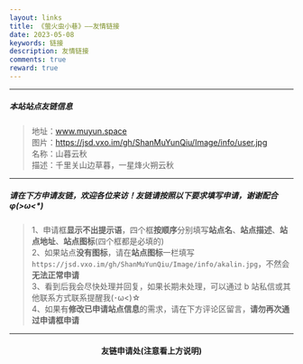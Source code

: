```yaml
---
layout: links
title: 《萤火虫小巷》——友情链接
date: 2023-05-08
keywords: 链接
description: 友情链接
comments: true
reward: true
---
```


<div id="links"></div>
<link rel="stylesheet" href="https://jsd.vxo.im/npm/qexo-friends/friends.css">
<script src="https://jsd.vxo.im/npm/qexo-friends/yun/friends.js"></script>
<script>loadQexoFriends("links", "https://bk.muyun.space", "#99bbff")</script>

---

##### **本站站点友链信息**

> 地址：www.muyun.space  
> 图片：https://jsd.vxo.im/gh/ShanMuYunQiu/Image/info/user.jpg  
> 名称：山暮云秋  
> 描述：千里关山边草暮，一星烽火朔云秋

---

##### **请在下方申请友链，欢迎各位来访！友链请按照以下要求填写申请，谢谢配合 φ(>ω<\*)**

> 1、申请框**显示不出提示语**，四个框**按顺序**分别填写**站点名**、**站点描述**、**站点地址**、**站点图标**(四个框都是必填的)  
> 2、如果站点**没有图标**，请在**站点图标**一栏填写`https://jsd.vxo.im/gh/ShanMuYunQiu/Image/info/akalin.jpg`，不然会**无法正常申请**  
> 3、看到后我会尽快处理并回复，如果长期未处理，可以通过 b 站私信或其他联系方式联系提醒我(･ω<)☆  
> 4、如果有**修改已申请站点信息**的需求，请在下方评论区留言，**请勿再次通过申请框申请**

---

<div align='center'><h4>友链申请处(注意看上方说明)</h4></div>

<div id="friends-api"></div>
<script src="https://jsd.vxo.im/npm/qexo-friends/friends-api.js"></script>
<script>qexo_friend_api("friends-api","https://bk.muyun.space");</script>
